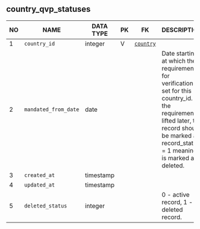 country_qvp_statuses
----------------------------


NO | NAME | DATA TYPE | PK | FK | DESCRIPTION  | COMMENTS          
---|------|-----------|----|----|--------------|----------
1|`country_id` | integer | V | [`country`](country.md) | 
2|`mandated_from_date` | date |  |  | Date starting at which the requirement for verification is set for this country_id. If the requirement is lifted later, the record should be marked as record_status = 1 meaning it is marked as deleted.
3|`created_at` | timestamp |  |  | 
4|`updated_at` | timestamp |  |  | 
5|`deleted_status` | integer |  |  | 0 - active record, 1 - deleted record.

